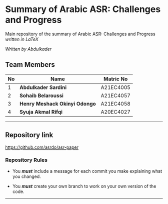 # **Summary of Arabic ASR: Challenges and Progress**
Main repository of the summary of Arabic ASR: Challenges and Progress
 *written in LaTeX*

*Written by Abdulkader*

## **Team Members**

| No | Name                              | Matric No |
|----|-----------                        |-----------|
| 1  | **Abdulkader Sardini**            | A21EC4005 |
| 2  | **Sohaib Belaroussi**             | A21EC4057 |
| 3  | **Henry Meshack Okinyi Odongo**   | A21EC4058 |
| 4  | **Syuja Akmal Rifqi**             | A20EC4027 |

---

## **Repository link**

https://github.com/asrdo/asr-paper




### Repository Rules

- You ***must*** include a message for each commit you make explaining what you changed.

- You ***must*** create your own branch to work on your own version of the code.
  
---
